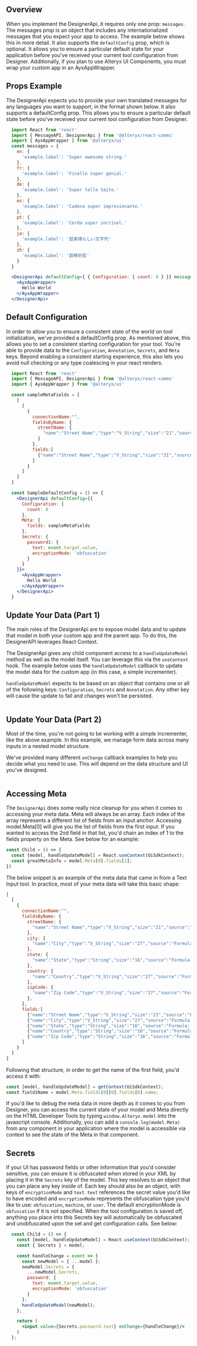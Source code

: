 ## Overview
When you implement the DesignerApi, it requires only one prop: `messages`. The messages prop is an object that includes any internationalized messages that you expect your app to access. The example below shows this in more detail. It also supports the `defaultConfig` prop, which is optional. It allows you to ensure a particular default state for your application before you've received your current tool configuration from Designer. Additionally, if you plan to use Alteryx UI Components, you must wrap your custom app in an AyxAppWrapper.

## Props Example
The DesignerApi expects you to provide your own translated messages for any languages you want to support, in the format shown below. It also supports a defaultConfig prop. This allows you to ensure a particular default state before you've received your current tool configuration from Designer.

``` jsx static
  import React from 'react'
  import { MessageAPI, DesignerApi } from '@alteryx/react-comms'
  import { AyxAppWrapper } from '@alteryx/ui'
  const messages = {
    en: {
      'example.label': 'Super awesome string.'
    },
    fr: {
      'example.label': 'Ficelle super génial.'
    },
    de: {
      'example.label': 'Super tolle Saite.'
    },
    es: {
      'example.label': 'Cadena super impresionante.'
    },
    pt: {
      'example.label': 'Corda super incrível.'
    },
    ja: {
      'example.label': '超素晴らしい文字列'
    },
    zh: {
      'example.label': '超棒的弦'
    }
  }

  <DesignerApi defaultConfig={ { Configuration: { count: 0 } }} messages={messages}>
    <AyxAppWrapper>
      Hello World
    </AyxAppWrapper>
  </DesignerApi>
```

## Default Configuration

In order to allow you to ensure a consistent state of the world on tool initialization, we've provided a defaultConfig prop. As mentioned above, this allows you to set a consistent starting configuration for your tool. You're able to provide data to the `Configuration`, `Annotation`, `Secrets`, and `Meta` keys. Beyond enabling a consistent starting experience, this also lets you avoid null checking or any type coalescing in your react renders. 

```jsx static
  import React from 'react'
  import { MessageAPI, DesignerApi } from '@alteryx/react-comms'
  import { AyxAppWrapper } from '@alteryx/ui'

  const sampleMetaFields = [
    [
      [
        {
          connectionName:"",
          fieldsByName: {
            streetName: {
              "name":"Street Name","type":"V_String","size":"21","source":"Formula: [_CurrentField_]"
            }
          },
          fields:[
            {"name":"Street Name","type":"V_String","size":"21","source":"Formula: [_CurrentField_]"},
          ]
        }
      ]
    ]
  ]

  const SampleDefaultConfig = () => {
    <DesignerApi defaultConfig={{ 
      Configuration: { 
        count: 0 
      }, 
      Meta: { 
        fields: sampleMetaFields 
      },
      Secrets: {
        password1: {
          text: event.target.value, 
          encryptionMode: 'obfuscation' 
        }
      }
    }}>
      <AyxAppWrapper>
        Hello World
      </AyxAppWrapper>
    </DesignerApi>
  }
```
## Update Your Data (Part 1)
The main roles of the DesignerApi are to expose model data and to update that model in both your custom app and the parent app. To do this, the DesignerAPI leverages React Context.

The DesignerApi gives any child component access to a `handleUpdateModel` method as well as the model itself. You can leverage this via the `useContext` hook. The example below uses the `handleUpdateModel` callback to update the model data for the custom app (in this case, a simple incrementer).

`handleUpdateModel` expects to be based on an object that contains one or all of the following keys: `Configuration`, `Secrets` and `Annotation`. Any other key will cause the update to fail and changes won't be persisted.

```js { "file": "../basicDemo.js" }
```

## Update Your Data (Part 2)
Most of the time, you're not going to be working with a simple incrementer, like the above example. In this example, we manage form data across many inputs in a nested model structure.

We've provided many different `onChange` callback examples to help you decide what you need to use. This will depend on the data structure and UI you've designed.  
```js { "file": "../advancedDemo.js" }
```

## Accessing Meta

The `DesignerApi` does some really nice cleanup for you when it comes to accessing your meta data. Meta will always be an array. Each index of the array represents a different list of fields from an input anchor. Accessing model.Meta[0] will give you the list of fields from the first input. If you wanted to access the 2nd field in that list, you'd chain an index of 1 to the fields property on the Meta. See below for an example:

```jsx static
const Child = () => {
  const [model, handleUpdateModel] = React.useContext(UiSdkContext);
  const greatMetaInfo = model.Meta[0].fields[1];
})
```

The below snippet is an example of the meta data that came in from a Text Input tool. In practice, most of your meta data will take this basic shape: 

```jsx static
[
  [
    {
      connectionName:"",
      fieldsByName: {
        streetName: {
          "name":"Street Name","type":"V_String","size":"21","source":"Formula: [_CurrentField_]"
        },
        city: {
          "name":"City","type":"V_String","size":"27","source":"Formula: [_CurrentField_]"
        },
        state: {
          "name":"State","type":"String","size":"16","source":"Formula: [_CurrentField_]"
        },
        country: {
          "name":"Country","type":"V_String","size":"27","source":"Formula: [_CurrentField_]"
        },
        zipCode: {
          "name":"Zip Code","type":"V_String","size":"27","source":"Formula: [_CurrentField_]"
        },
      },
      fields:[
        {"name":"Street Name","type":"V_String","size":"21","source":"Formula: [_CurrentField_]"},
        {"name":"City","type":"V_String","size":"27","source":"Formula: [_CurrentField_]"},
        {"name":"State","type":"String","size":"16","source":"Formula: [_CurrentField_]"},
        {"name":"Country","type":"String","size":"16","source":"Formula: [_CurrentField_]"},
        {"name":"Zip Code","type":"String","size":"16","source":"Formula: [_CurrentField_]"}
      ]
    }
  ]
]
```

Following that structure, in order to get the name of the first field, you'd access it with:

```jsx static
const [model, handleUpdateModel] = getContext(UiSdkContext);
const field1Name = model.Meta.fields[0][0].fields[0].name;
```

If you'd like to debug the meta data in more depth as it comes to you from Designer, you can access the current state of your model and Meta directly on the HTML Developer Tools by typing `window.Alteryx.model` into the javascript console. Additionally, you can add a `console.log(model.Meta)` from any component in your application where the model is accessible via context to see the state of the Meta in that component. 

## Secrets

If your UI has password fields or other information that you'd consider sensitive, you can ensure it is obfuscated when stored in your XML by placing it in the `Secrets` key of the model. This key resolves to an object that you can place any key inside of. Each key should also be an object, with keys of `encryptionMode` and `text`. `text` references the secret value you'd like to have encoded and `encryptionMode` represents the obfuscation type you'd like to use: `obfuscation`, `machine`, or `user`. The default encryptionMode is `obfuscation` if it is not specified. When the tool configuration is saved off, anything you place into this Secrets key will automatically be obfuscated and unobfuscated upon the set and get configuration calls. See below: 

```jsx static
  const Child = () => {
    const [model, handleUpdateModel] = React.useContext(UiSdkContext);
    const { Secrets } = model;

    const handleChange = event => {
      const newModel = { ...model };
      newModel.Secrets = { 
        ...newModel.Secrets, 
        password: { 
          text: event.target.value, 
          encryptionMode: 'obfuscation' 
        }
      };
      handleUpdateModel(newModel);
    }; 

    return (
      <input value={Secrets.password.text} onChange={handleChange}/>
    )
  }; 
```


